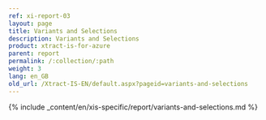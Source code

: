 ```yaml
---
ref: xi-report-03
layout: page
title: Variants and Selections
description: Variants and Selections
product: xtract-is-for-azure
parent: report
permalink: /:collection/:path
weight: 3
lang: en_GB
old_url: /Xtract-IS-EN/default.aspx?pageid=variants-and-selections
---
```

{% include _content/en/xis-specific/report/variants-and-selections.md %}
